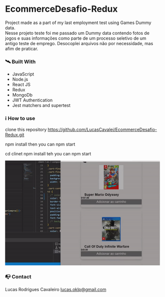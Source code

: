 # EcommerceDesafio-Redux

Project made as a part of my last employment test using Games Dummy data.  
Nesse projeto teste foi me passado um Dummy data contendo fotos de jogos e suas informações como
parte de um processo seletivo de um antigo teste de emprego.
Desocoplei arquivos não por necessidade, mas afim de praticar.

### 🛰️ Built With

- JavaScript
- Node.js
- React JS
- Redux
- MongoDb
- JWT Authentication
- Jest matchers and supertest

### ℹ️ How to use

clone this repository
https://github.com/LucasCavalei/EcommerceDesafio-Redux.git

npm install
then you can
npm start

cd clinet
npm install
teh you can
npm start

<img src="./client/src/assets/previewProject.gif" width="515"/>

### 📭 Contact

Lucas Rodrigues Cavaleiro lucas.oklp@gmail.com
